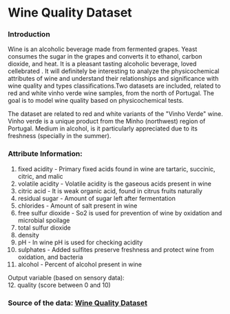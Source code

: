 # Wine Quality Dataset

### Introduction

Wine is an alcoholic beverage made from fermented grapes. Yeast consumes the sugar in the grapes and converts it to ethanol, carbon dioxide, and heat. It is a pleasant tasting alcoholic beverage, loved cellebrated . It will definitely be interesting to analyze the physicochemical attributes of wine and understand their relationships and significance with wine quality and types classifications.Two datasets are included, related to red and white vinho verde wine samples, from the north of Portugal. The goal is to model wine quality based on physicochemical tests.

The dataset are related to red and white variants of the "Vinho Verde" wine. Vinho verde is a unique product from the Minho (northwest) region of Portugal. Medium in alcohol, is it particularly appreciated due to its freshness (specially in the summer). 

### Attribute Information:

1. fixed acidity - Primary fixed acids found in wine are tartaric, succinic, citric, and malic
2. volatile acidity - Volatile acidity is the gaseous acids present in wine
3. citric acid - It is weak organic acid, found in citrus fruits naturally
4. residual sugar - Amount of sugar left after fermentation
5. chlorides - Amount of salt present in wine
6. free sulfur dioxide - So2 is used for prevention of wine by oxidation and microbial spoilage
7. total sulfur dioxide
8. density
9. pH - In wine pH is used for checking acidity
10. sulphates - Added sulfites preserve freshness and protect wine from oxidation, and bacteria
11. alcohol -  Percent of alcohol present in wine</br>

Output variable (based on sensory data):</br>
12. quality (score between 0 and 10)

### Source of the data: [Wine Quality Dataset](https://www.kaggle.com/datasets/rajyellow46/wine-quality)
